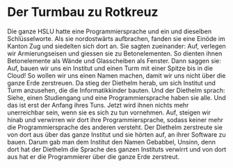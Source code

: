 # Der Turmbau zu Rotkreuz

Die ganze HSLU hatte eine Programmiersprache und ein und dieselben Schlüsselworte. Als sie nordostwärts aufbrachen, fanden sie eine Einöde im Kanton Zug und siedelten sich dort an. Sie sagten zueinander: Auf, verlegen wir Armierungseisen und giessen sie zu Betonelementen. So dienten ihnen Betonelemente als Wände und Glasscheiben als Fenster. Dann saggen sie: Auf, bauen wir uns ein Institut und einen Turm mit einer Spitze bis in die Cloud! So wollen wir uns einen Namen machen, damit wir uns nicht über die ganze Erde zerstreuen. Da stieg der Diethelm herab, um sich Institut und Turm anzusehen, die die Informatikkinder bauten. Und der Diethelm sprach: Siehe, einen Studiengang und eine Programmiersprache haben sie alle. Und das ist erst der Anfang ihres Tuns. Jetzt wird ihnen nichts mehr unerreichbar sein, wenn sie es sich zu tun vornehmen. Auf, steigen wir hinab und verwirren wir dort ihre Programmiersprache, sodass keiner mehr die Programmiersprache des anderen versteht. Der Diethelm zerstreute sie von dort aus über das ganze Institut und sie hörten auf, an ihrer Software zu bauen. Darum gab man dem Institut den Namen Gebabbel, Unsinn, denn dort hat der Diethelm die Sprache des ganzen Instituts verwirrt und von dort aus hat er die Programmierer über die ganze Erde zerstreut.
